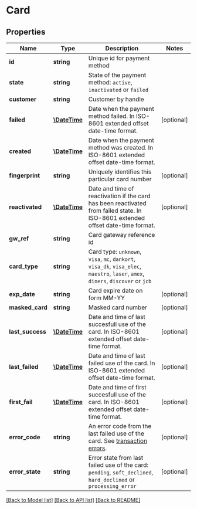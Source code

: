 # Card

## Properties
Name | Type | Description | Notes
------------ | ------------- | ------------- | -------------
**id** | **string** | Unique id for payment method |
**state** | **string** | State of the payment method: `active`, `inactivated` or `failed` |
**customer** | **string** | Customer by handle |
**failed** | [**\DateTime**](\DateTime.md) | Date when the payment method failed. In ISO-8601 extended offset date-time format. | [optional]
**created** | [**\DateTime**](\DateTime.md) | Date when the payment method was created. In ISO-8601 extended offset date-time format. |
**fingerprint** | **string** | Uniquely identifies this particular card number | [optional]
**reactivated** | [**\DateTime**](\DateTime.md) | Date and time of reactivation if the card has been reactivated from failed state. In ISO-8601 extended offset date-time format. | [optional]
**gw_ref** | **string** | Card gateway reference id |
**card_type** | **string** | Card type: `unknown`, `visa`, `mc`, `dankort`, `visa_dk`, `visa_elec`, `maestro`, `laser`, `amex`, `diners`, `discover` or `jcb` |
**exp_date** | **string** | Card expire date on form MM-YY | [optional]
**masked_card** | **string** | Masked card number | [optional]
**last_success** | [**\DateTime**](\DateTime.md) | Date and time of last succesfull use of the card. In ISO-8601 extended offset date-time format. | [optional]
**last_failed** | [**\DateTime**](\DateTime.md) | Date and time of last failed use of the card. In ISO-8601 extended offset date-time format. | [optional]
**first_fail** | [**\DateTime**](\DateTime.md) | Date and time of first succesfull use of the card. In ISO-8601 extended offset date-time format. | [optional]
**error_code** | **string** | An error code from the last failed use of the card. See [transaction errors](https://docs.reepay.com/api/#transaction-errors). | [optional]
**error_state** | **string** | Error state from last failed use of the card: `pending`, `soft_declined`, `hard_declined` or `processing_error` | [optional]

[[Back to Model list]](../../README.md#documentation-for-models) [[Back to API list]](../../README.md#documentation-for-api-endpoints) [[Back to README]](../../README.md)


